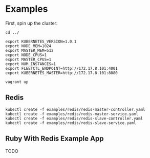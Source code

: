 # Examples

First, spin up the cluster:

```
cd ../

export KUBERNETES_VERSION=1.0.1
export NODE_MEM=1024
export MASTER_MEM=512
export NODE_CPUS=1
export MASTER_CPUS=1
export NUM_INSTANCES=1
export FLEETCTL_ENDPOINT=http://172.17.8.101:4001
export KUBERNETES_MASTER=http://172.17.8.101:8080

vagrant up
```

## Redis

```
kubectl create -f examples/redis/redis-master-controller.yaml
kubectl create -f examples/redis/redis-master-service.yaml
kubectl create -f examples/redis/redis-slave-controller.yaml
kubectl create -f examples/redis/redis-slave-service.yaml
```

## Ruby With Redis Example App

TODO
